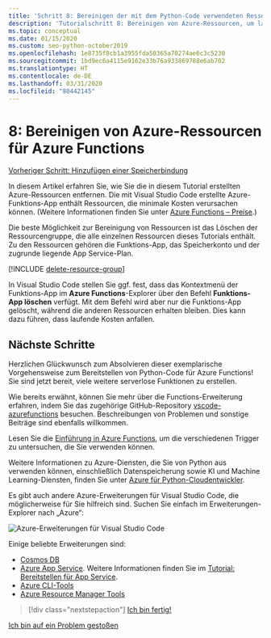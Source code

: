 ```yaml
---
title: 'Schritt 8: Bereinigen der mit dem Python-Code verwendeten Ressourcen in Azure Functions'
description: 'Tutorialschritt 8: Bereinigen von Azure-Ressourcen, um laufende Gebühren zu vermeiden'
ms.topic: conceptual
ms.date: 01/15/2020
ms.custom: seo-python-october2019
ms.openlocfilehash: 1e8735f8cb1a3955fda50365a70274ae6c3c5230
ms.sourcegitcommit: 1bd9ec6a4115e9162e33b76a933869788e6ab702
ms.translationtype: HT
ms.contentlocale: de-DE
ms.lasthandoff: 03/31/2020
ms.locfileid: "80442145"
---
```

# <a name="8-clean-up-azure-resources-for-azure-functions"></a>8: Bereinigen von Azure-Ressourcen für Azure Functions

[Vorheriger Schritt: Hinzufügen einer Speicherbindung](tutorial-vs-code-serverless-python-07.md)

In diesem Artikel erfahren Sie, wie Sie die in diesem Tutorial erstellten Azure-Ressourcen entfernen. Die mit Visual Studio Code erstellte Azure-Funktions-App enthält Ressourcen, die minimale Kosten verursachen können. (Weitere Informationen finden Sie unter [Azure Functions – Preise](https://azure.microsoft.com/pricing/details/functions/).)

Die beste Möglichkeit zur Bereinigung von Ressourcen ist das Löschen der Ressourcengruppe, die alle einzelnen Ressourcen dieses Tutorials enthält. Zu den Ressourcen gehören die Funktions-App, das Speicherkonto und der zugrunde liegende App Service-Plan.

[!INCLUDE [delete-resource-group](includes/delete-resource-group.md)]

In Visual Studio Code stellen Sie ggf. fest, dass das Kontextmenü der Funktions-App im **Azure Functions**-Explorer über den Befehl **Funktions-App löschen** verfügt. Mit dem Befehl wird aber nur die Funktions-App gelöscht, während die anderen Ressourcen erhalten bleiben. Dies kann dazu führen, dass laufende Kosten anfallen.

## <a name="next-steps"></a>Nächste Schritte

Herzlichen Glückwunsch zum Absolvieren dieser exemplarische Vorgehensweise zum Bereitstellen von Python-Code für Azure Functions! Sie sind jetzt bereit, viele weitere serverlose Funktionen zu erstellen.

Wie bereits erwähnt, können Sie mehr über die Functions-Erweiterung erfahren, indem Sie das zugehörige GitHub-Repository [vscode-azurefunctions](https://github.com/Microsoft/vscode-azurefunctions) besuchen. Beschreibungen von Problemen und sonstige Beiträge sind ebenfalls willkommen.

Lesen Sie die [Einführung in Azure Functions](/azure/azure-functions/functions-overview), um die verschiedenen Trigger zu untersuchen, die Sie verwenden können.

Weitere Informationen zu Azure-Diensten, die Sie von Python aus verwenden können, einschließlich Datenspeicherung sowie KI und Machine Learning-Diensten, finden Sie unter [Azure für Python-Cloudentwickler](/azure/python/?view=azure-python).

Es gibt auch andere Azure-Erweiterungen für Visual Studio Code, die möglicherweise für Sie hilfreich sind. Suchen Sie einfach im Erweiterungen-Explorer nach „Azure“:

![Azure-Erweiterungen für Visual Studio Code](media/tutorial-vs-code-serverless-python/azure-extensions-for-visual-studio-code.png)

Einige beliebte Erweiterungen sind:

- [Cosmos DB](https://marketplace.visualstudio.com/items?itemName=ms-azuretools.vscode-cosmosdb)
- [Azure App Service](https://marketplace.visualstudio.com/items?itemName=ms-azuretools.vscode-azureappservice). Weitere Informationen finden Sie im [Tutorial: Bereitstellen für App Service](tutorial-deploy-app-service-on-linux-01.md).
- [Azure CLI-Tools](https://marketplace.visualstudio.com/items?itemName=ms-vscode.azurecli)
- [Azure Resource Manager Tools](https://marketplace.visualstudio.com/items?itemName=msazurermtools.azurerm-vscode-tools)

> [!div class="nextstepaction"]
> [Ich bin fertig!](https://docs.microsoft.com/python/azure/?view=azure-python)

[Ich bin auf ein Problem gestoßen](https://www.research.net/r/PWZWZ52?tutorial=vscode-functions-python&step=08-clean-up-resources)
